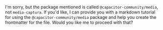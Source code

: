 I'm sorry, but the package mentioned is called `@capacitor-community/media`, not `media-captura`. If you'd like, I can provide you with a markdown tutorial for using the `@capacitor-community/media` package and help you create the frontmatter for the file. Would you like me to proceed with that?
